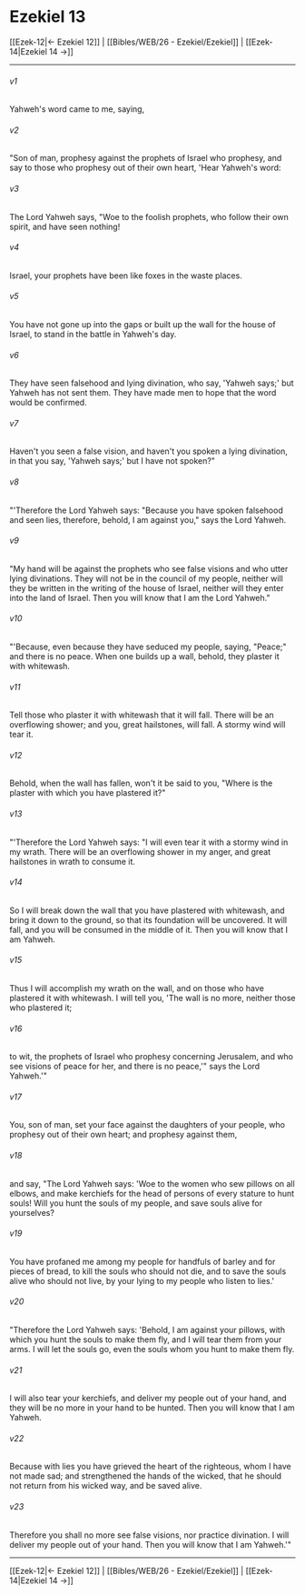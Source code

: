 # Ezekiel 13

[[Ezek-12|← Ezekiel 12]] | [[Bibles/WEB/26 - Ezekiel/Ezekiel]] | [[Ezek-14|Ezekiel 14 →]]
***



###### v1 
Yahweh's word came to me, saying, 

###### v2 
"Son of man, prophesy against the prophets of Israel who prophesy, and say to those who prophesy out of their own heart, 'Hear Yahweh's word: 

###### v3 
The Lord Yahweh says, "Woe to the foolish prophets, who follow their own spirit, and have seen nothing! 

###### v4 
Israel, your prophets have been like foxes in the waste places. 

###### v5 
You have not gone up into the gaps or built up the wall for the house of Israel, to stand in the battle in Yahweh's day. 

###### v6 
They have seen falsehood and lying divination, who say, 'Yahweh says;' but Yahweh has not sent them. They have made men to hope that the word would be confirmed. 

###### v7 
Haven't you seen a false vision, and haven't you spoken a lying divination, in that you say, 'Yahweh says;' but I have not spoken?" 

###### v8 
"'Therefore the Lord Yahweh says: "Because you have spoken falsehood and seen lies, therefore, behold, I am against you," says the Lord Yahweh. 

###### v9 
"My hand will be against the prophets who see false visions and who utter lying divinations. They will not be in the council of my people, neither will they be written in the writing of the house of Israel, neither will they enter into the land of Israel. Then you will know that I am the Lord Yahweh." 

###### v10 
"'Because, even because they have seduced my people, saying, "Peace;" and there is no peace. When one builds up a wall, behold, they plaster it with whitewash. 

###### v11 
Tell those who plaster it with whitewash that it will fall. There will be an overflowing shower; and you, great hailstones, will fall. A stormy wind will tear it. 

###### v12 
Behold, when the wall has fallen, won't it be said to you, "Where is the plaster with which you have plastered it?" 

###### v13 
"'Therefore the Lord Yahweh says: "I will even tear it with a stormy wind in my wrath. There will be an overflowing shower in my anger, and great hailstones in wrath to consume it. 

###### v14 
So I will break down the wall that you have plastered with whitewash, and bring it down to the ground, so that its foundation will be uncovered. It will fall, and you will be consumed in the middle of it. Then you will know that I am Yahweh. 

###### v15 
Thus I will accomplish my wrath on the wall, and on those who have plastered it with whitewash. I will tell you, 'The wall is no more, neither those who plastered it; 

###### v16 
to wit, the prophets of Israel who prophesy concerning Jerusalem, and who see visions of peace for her, and there is no peace,'" says the Lord Yahweh.'" 

###### v17 
You, son of man, set your face against the daughters of your people, who prophesy out of their own heart; and prophesy against them, 

###### v18 
and say, "The Lord Yahweh says: 'Woe to the women who sew pillows on all elbows, and make kerchiefs for the head of persons of every stature to hunt souls! Will you hunt the souls of my people, and save souls alive for yourselves? 

###### v19 
You have profaned me among my people for handfuls of barley and for pieces of bread, to kill the souls who should not die, and to save the souls alive who should not live, by your lying to my people who listen to lies.' 

###### v20 
"Therefore the Lord Yahweh says: 'Behold, I am against your pillows, with which you hunt the souls to make them fly, and I will tear them from your arms. I will let the souls go, even the souls whom you hunt to make them fly. 

###### v21 
I will also tear your kerchiefs, and deliver my people out of your hand, and they will be no more in your hand to be hunted. Then you will know that I am Yahweh. 

###### v22 
Because with lies you have grieved the heart of the righteous, whom I have not made sad; and strengthened the hands of the wicked, that he should not return from his wicked way, and be saved alive. 

###### v23 
Therefore you shall no more see false visions, nor practice divination. I will deliver my people out of your hand. Then you will know that I am Yahweh.'"

***
[[Ezek-12|← Ezekiel 12]] | [[Bibles/WEB/26 - Ezekiel/Ezekiel]] | [[Ezek-14|Ezekiel 14 →]]
